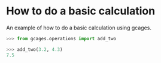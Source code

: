 # How to do a basic calculation

An example of how to do a basic calculation using gcages.

```python
>>> from gcages.operations import add_two

>>> add_two(3.2, 4.3)
7.5
```
